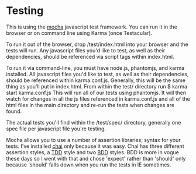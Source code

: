 # Testing #

This is using the [mocha][] javascript test framework.  You can run it
in the browser or on command line using Karma (once Testacular).

To run it out of the browser, drop /test/index.html into your browser
and the tests will run.  Any javascript files you'd like to test, as
well as their dependencies, should be referenced via script tags within
index.html.

To run it via command-line, you must have node.js, phantomjs, and
karma installed.  All javascript files you'd like to test, as
well as their dependencies, should be referenced within karma.conf.js.
Generally, this will be the same thing as you'll put in index.html.
From within the test/ directory run
$ karma start karma.conf.js
This will run all of our tests using phantomjs.  It will then watch for
changes in all the js files referenced in karma.conf.js and all of the
html files in the main directory and re-run the tests when changes are
found.

The actual tests you'll find within the /test/spec/ directory, generally
one spec file per javascript file you're testing.

Mocha allows you to use a number of assertion libraries; syntax for
your tests.  I've installed [chai][] only because
it was easy.  Chai has three different assertion styles, a [TDD][] style
and two [BDD][] styles.  BDD is more in vogue these days so I went with
that and chose 'expect' rather than 'should' only because 'should'
falls down when you run the tests in IE sometimes.

[mocha]: <http://visionmedia.github.io/mocha/> "feature-rich JavaScript test framework running on node and the browser"
[chai]: <http://chaijs.com> "Chai is a BDD / TDD assertion library for node and the browser"
[TDD]: <http://en.wikipedia.org/wiki/Test-driven_development> "Test-driven Development - wikipedia"
[BDD]: <http://en.wikipedia.org/wiki/Behavior-driven_development> "Behavior-driven Development - wikipedia"